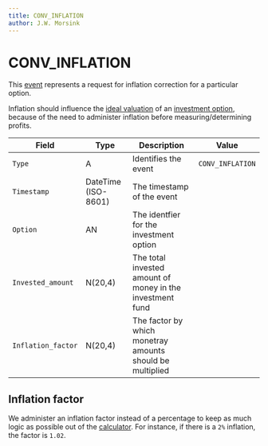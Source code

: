 ```yaml
---
title: CONV_INFLATION
author: J.W. Morsink
---
```


# CONV_INFLATION

This [event](../event) represents a request for inflation correction for a particular option.

Inflation should influence the [ideal valuation](../models/ideal_option_valuations) of an [investment option](../option), because of the need to administer inflation before measuring/determining profits.

| Field                   | Type                | Description                                                            | Value            |
| ----------------------- | ------------------- | ---------------------------------------------------------------------- | ---------------- |
| `Type`                  | A                   | Identifies the event                                                   | `CONV_INFLATION` |
| `Timestamp`             | DateTime (ISO-8601) | The timestamp of the event                                             |                  |
| `Option`                | AN                  | The identfier for the investment option                                |                  |
| `Invested_amount`       | N(20,4)             | The total invested amount of money in the investment fund              |                  |
| `Inflation_factor`      | N(20,4)             | The factor by which monetray amounts should be multiplied              |                  |

## Inflation factor

We administer an inflation factor instead of a percentage to keep as much logic as possible out of the [calculator](../calculator).
For instance, if there is a `2%` inflation, the factor is `1.02`.